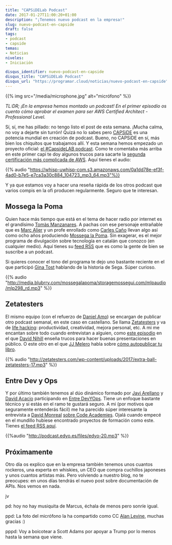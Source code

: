 ```yaml
---
title: "CAPSiDELab Podcast"
date: 2017-01-27T11:00:20+01:00
description: "¡Tenemos nuevo podcast en la empresa!"
slug: nuevo-podcast-en-capside
draft: false
tags:
- podcast
- capside
temas:
- Noticias
niveles:
- Iniciación

disqus_identifier: nuevo-podcast-en-capside
disqus_title: "CAPSiDELab Podcast"
disqus_url: "https://programar.cloud/noticias/nuevo-podcast-en-capside"
---
```


{{% img src="/media/microphone.jpg" alt="micrófono" %}}

*TL:DR; ¡En la empresa hemos montado un podcast! En el primer episodio os cuento cómo
aprobar el examen para ser AWS Certified Architect - Professional Level.*

Sí, sí, me has pillado: no tengo listo el post de esta semana. ¡Mucha calma,
no voy a dejarte sin turrón! Quizá no lo sabes pero [CAPSiDE](http://twitter.com/capside) es una potencia mundial en creación de podcast. Bueno, no CAPSiDE en sí, más bien los chiquitos que trabajamos allí. Y esta semana hemos empezado un proyecto oficial: [el #CapsideLAB podcast](https://play.uwhisp.com/capside). Como te comentaba más arriba en este primer capi te doy algunos trucos para sacarte la [segunda certificación más complicada de AWS](https://aws.amazon.com/es/certification/certified-solutions-architect-professional/). Aquí tienes el audio:

{{% audio "https://whisp-uwhisp-com.s3.amazonaws.com/0a1dd78e-ef3f-4ad0-b7e5-e7ca3a30c884_104723_mp3_64.mp3"%}}

Y ya que estamos voy a hacer una reseña rápida de los otros podcast que varios compis en la ofi producen regularmente. Seguro que te interesan.<!--more-->

## Mossega la Poma

Quien hace más tiempo que está en el tema de hacer radio por internet es el grandísimo [Tomàs Manzanares](https://twitter.com/tomasmanz). A pachas con ese personaje entrañable que es [Marc Alier](https://twitter.com/granludo) y un profe enrollado como [Carles Caño](https://twitter.com/carlescv?) llevan algo así como ocho años produciendo [Mossega la Poma](https://mossegalapoma.cat/). Sin exagerar, es el mejor programa de divulgación sobre tecnología en catalán que conozco (en cualquier medio). Aquí tienes su [feed RSS](https://mossegalapoma.cat/feed/) que es como la gente de bien se suscribe a un podcast.

Si quieres conocer el tono del programa te dejo uno bastante reciente en el que participó [Gina Tost](https://twitter.com/ginatost?lang=es) hablando de la historia de Sega. Súper curioso.

{{% audio "http://media.blubrry.com/mossegalapoma/storagemossegui.com/mlpaudio/mlp298_rd.mp3" %}}

## Zetatesters

El mismo equipo (con el refuerzo de [Daniel Amo](https://twitter.com/danielamof?lang=es)) se encargan de publicar otro podcast semanal, en este caso en castellano. Se llama [Zetatesters](http://zetatesters.com/) y va de [life hacking](https://en.wikipedia.org/wiki/Life_hack): productividad, creatividad, mejora personal, etc. A mi me encantan sobre todo cuando entrevistan a alguien, como [este episodio](http://zetatesters.com/2016/09/humor-en-presentaciones-con-david-nihill-extra-ball-09/) en el que [David Nihill](https://twitter.com/funnybizzsf?lang=es) enseña trucos para hacer buenas presentaciones en público. O este otro en el que [JJ Melero](https://twitter.com/jjmerelo) habla sobre [cómo autopublicar tu libro](http://zetatesters.com/2017/01/eb-17-sobre-git-escribir-y-autopublicar-con-juan-julian-merelo-extra-ball/).

{{% audio "http://zetatesters.com/wp-content/uploads/2017/extra-ball-zetatesters-17.mp3" %}}

## Entre Dev y Ops

Y por último también tenemos al dúo dinámico formado por [Javi Arellano](https://twitter.com/xarellano) y [David Acacio](https://twitter.com/david_acacio) participando en [Entre DevYOps](http://www.entredevyops.es/). Tiene un enfoque bastante técnico y si estás en el ramo te gustará seguro. A mi (por motivos que seguramente entenderás fácil) me ha parecido súper interesante la entrevista a [David Monreal](https://twitter.com/david_monreal) [sobre Code Academies](http://podcast.edyo.es/files/edyo-20.mp3). Ojalá cuando empecé en el mundillo hubiese encontrado proyectos de formación como este. Tienes [el feed RSS aquí](http://feedpress.me/edyo).

{{%audio "http://podcast.edyo.es/files/edyo-20.mp3" %}}

## Próximamente

Otro día os explico que en la empresa también tenemos unos cuantos rockeros, una experta en whiskies, un CEO que compra cuchillos japoneses y unos cuantos artistas más. Pero volviendo a nuestro blog, no te preocupes: en unos días tendrás el nuevo post sobre documentación de APIs. Nos vemos en nada.

jv

pd: hoy no hay musiquita de Marcus, échala de menos pero sonríe igual.

ppd: La foto del micrófono la ha compartido como CC [Alan Levine](https://www.flickr.com/photos/cogdog/), muchas gracias :)

pppd: Voy a boicotear a Scott Adams por apoyar a Trump por lo menos hasta la semana que viene.

